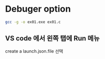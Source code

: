 # Debuger option
``` bash
gcc -g -o ex01.exe ex01.c
```
## VS code 에서 왼쪽 탭에 Run 메뉴
create a launch.json.file 선택